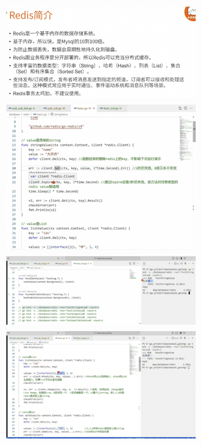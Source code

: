 ![alt text](image.png)

![alt text](image-1.png)

![alt text](image-2.png)


![alt text](image-3.png)
